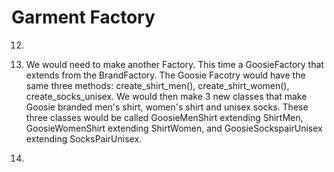 # Garment Factory

12. 
  1. We would need to make another Factory. This time a GoosieFactory that extends from the BrandFactory. The Goosie Facotry 
  would have the same three methods: create_shirt_men(), create_shirt_women(), create_socks_unisex. We would then make 3 new classes
  that make Goosie branded men's shirt, women's shirt and unisex socks. These three classes would be called GoosieMenShirt extending
  ShirtMen, GoosieWomenShirt extending ShirtWomen, and GoosieSockspairUnisex extending SocksPairUnisex. 
  
  2. 
